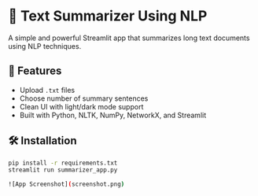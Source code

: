 # 📄 Text Summarizer Using NLP

A simple and powerful Streamlit app that summarizes long text documents using NLP techniques.

## 🚀 Features
- Upload `.txt` files
- Choose number of summary sentences
- Clean UI with light/dark mode support
- Built with Python, NLTK, NumPy, NetworkX, and Streamlit

## 🛠️ Installation

```bash
pip install -r requirements.txt
streamlit run summarizer_app.py

![App Screenshot](screenshot.png)

